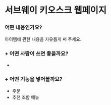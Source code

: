 # 서브웨이 키오스크 웹페이지

### 어떤 내용인가요?
아이템에 관한 내용을 자유롭게 써 주세요.

### + 어떤 사람이 쓰면 좋을까요?
- 

### + 어떤 기능을 넣어볼까요?
- 주문
- 추천 조합 메뉴

